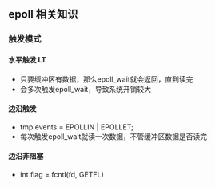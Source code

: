 ## epoll 相关知识
### 触发模式
#### 水平触发 LT
* 只要缓冲区有数据，那么epoll_wait就会返回，直到读完
* 会多次触发epoll_wait，导致系统开销较大

#### 边沿触发
* tmp.events = EPOLLIN | EPOLLET;
* 每次触发epoll_wait就读一次数据，不管缓冲区数据是否读完

#### 边沿非阻塞
* int flag = fcntl(fd, GETFL)
